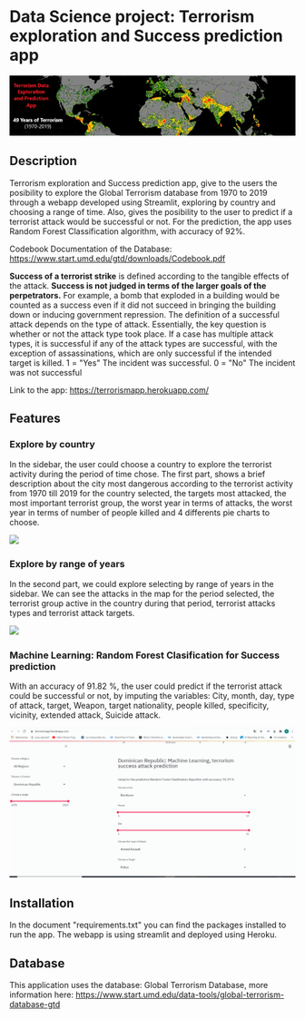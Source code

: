 # Data Science project: Terrorism exploration and Success prediction app

![](https://github.com/AlbertCos/Data_Science_project/blob/master/dataset-cover.png)

## Description
Terrorism exploration and Success prediction app, give to the users the posibility to explore the Global Terrorism database from 1970 to 2019 through a webapp developed using Streamlit, exploring by country and choosing a range of time. Also, gives the posibility to the user to predict if a terrorist attack would be successful or not. For the prediction, the app uses Random Forest Classification algorithm, with accuracy of 92%.

Codebook Documentation of the Database: https://www.start.umd.edu/gtd/downloads/Codebook.pdf

**Success of a terrorist strike** is defined according to the tangible effects of the attack. **Success is not judged in terms of the larger goals of the perpetrators.** For example, a bomb that exploded in a building would be counted as a success even if it did not succeed in bringing the building down or inducing government repression.
The definition of a successful attack depends on the type of attack. Essentially, the key question is whether or not the attack type took place. If a case has multiple attack types, it is successful if any of the attack types are successful, with the exception of assassinations, which are only successful if the intended target is killed.
    1 = "Yes" The incident was successful.
    0 = "No" The incident was not successful
   
   
Link to the app: https://terrorismapp.herokuapp.com/


## Features

### **Explore by country**
In the sidebar, the user could choose a country to explore the terrorist activity during the period of time chose.  The first part, shows a brief description about the city most dangerous according to the terrorist activity from 1970 till 2019 for the country selected, the targets most attacked, the most important terrorist group, the worst year in terms of attacks, the worst year in terms of number of people killed and 4 differents pie charts to choose.

![](https://github.com/AlbertCos/Data_Science_project/blob/master/moviegif4.gif)


### **Explore by range of years**
In the second part, we could explore selecting by range of years in the sidebar. We can see the attacks in the map for the period selected, the terrorist group active in the country during that period, terrorist attacks types and terrorist attack targets.

![](https://github.com/AlbertCos/Data_Science_project/blob/master/project2gif.gif)


### **Machine Learning: Random Forest Clasification for Success prediction**

With an accuracy of 91.82 %, the user could predict if the terrorist attack could be successful or not, by imputing the variables: City, month, day, type of attack, target, Weapon, target nationality, people killed, specificity, vicinity, extended attack, Suicide attack.

![](https://github.com/AlbertCos/Data_Science_project/blob/master/project3gif.gif)


## Installation
In the document "requirements.txt" you can find the packages installed to run the app.
The webapp is using streamlit and deployed using Heroku.

## Database
This application uses the database: Global Terrorism Database, more information here: https://www.start.umd.edu/data-tools/global-terrorism-database-gtd
